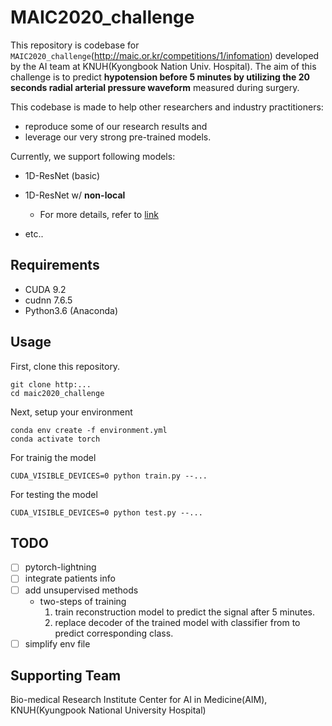 # MAIC2020_challenge

This repository is codebase for `MAIC2020_challenge`(http://maic.or.kr/competitions/1/infomation) developed by the AI team at KNUH(Kyongbook Nation Univ. Hospital). The aim of this challenge is to predict **hypotension before 5 minutes by utilizing the 20 seconds radial arterial pressure waveform** measured during surgery.

This codebase is made to help other researchers and industry practitioners:

- reproduce some of our research results and
- leverage our very strong pre-trained models.

Currently, we support following models:

- 1D-ResNet (basic)
- 1D-ResNet w/ **non-local**

  - For more details, refer to [link](models/non_local/README.md)

- etc..

## Requirements

- CUDA 9.2
- cudnn 7.6.5
- Python3.6 (Anaconda)

## Usage

First, clone this repository.

```
git clone http:...
cd maic2020_challenge
```

Next, setup your environment

```
conda env create -f environment.yml
conda activate torch
```

For trainig the model

```
CUDA_VISIBLE_DEVICES=0 python train.py --...
```

For testing the model

```
CUDA_VISIBLE_DEVICES=0 python test.py --...
```

## TODO

- [ ] pytorch-lightning
- [ ] integrate patients info
- [ ] add unsupervised methods
  - two-steps of training
    1. train reconstruction model to predict the signal after 5 minutes.
    2. replace decoder of the trained model with classifier from to predict corresponding class.
- [ ] simplify env file

## Supporting Team

Bio-medical Research Institute Center for AI in Medicine(AIM), KNUH(Kyungpook National University Hospital)
